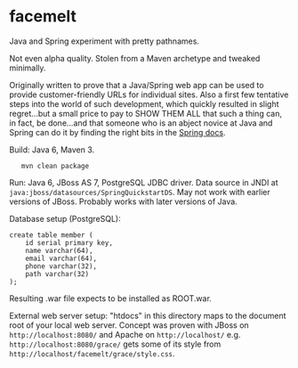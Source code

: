 facemelt
========

Java and Spring experiment with pretty pathnames.

Not even alpha quality.  Stolen from a Maven archetype and tweaked
minimally.

Originally written to prove that a Java/Spring web app can be used to
provide customer-friendly URLs for individual sites.  Also a first few
tentative steps into the world of such development, which quickly
resulted in slight regret...but a small price to pay to SHOW THEM ALL
that such a thing can, in fact, be done...and that someone who is an
abject novice at Java and Spring can do it by finding the right bits
in the [Spring docs](http://spring.io/docs).

Build: Java 6, Maven 3.

       mvn clean package

Run: Java 6, JBoss AS 7, PostgreSQL JDBC driver.  Data source in
JNDI at `java:jboss/datasources/SpringQuickstartDS`.  May not work
with earlier versions of JBoss.  Probably works with later versions
of Java.

Database setup (PostgreSQL):

	create table member (
		id serial primary key,
		name varchar(64),
		email varchar(64),
		phone varchar(32),
		path varchar(32)
	);

Resulting .war file expects to be installed as ROOT.war.

External web server setup: "htdocs" in this directory maps to the
document root of your local web server.  Concept was proven with
JBoss on `http://localhost:8080/` and Apache on `http://localhost/`
e.g. `http://localhost:8080/grace/` gets some of its style from
`http://localhost/facemelt/grace/style.css`.
